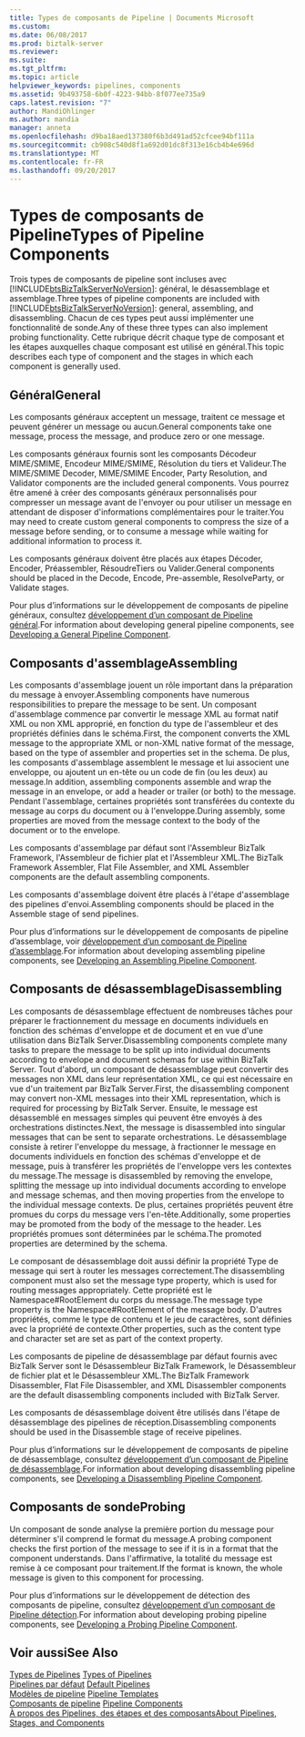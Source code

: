 ```yaml
---
title: Types de composants de Pipeline | Documents Microsoft
ms.custom: 
ms.date: 06/08/2017
ms.prod: biztalk-server
ms.reviewer: 
ms.suite: 
ms.tgt_pltfrm: 
ms.topic: article
helpviewer_keywords: pipelines, components
ms.assetid: 9b493758-6b0f-4223-94bb-8f077ee735a9
caps.latest.revision: "7"
author: MandiOhlinger
ms.author: mandia
manager: anneta
ms.openlocfilehash: d9ba18aed137380f6b3d491ad52cfcee94bf111a
ms.sourcegitcommit: cb908c540d8f1a692d01dc8f313e16cb4b4e696d
ms.translationtype: MT
ms.contentlocale: fr-FR
ms.lasthandoff: 09/20/2017
---
```

# <a name="types-of-pipeline-components"></a><span data-ttu-id="90201-102">Types de composants de Pipeline</span><span class="sxs-lookup"><span data-stu-id="90201-102">Types of Pipeline Components</span></span>
<span data-ttu-id="90201-103">Trois types de composants de pipeline sont incluses avec [!INCLUDE[btsBizTalkServerNoVersion](../includes/btsbiztalkservernoversion-md.md)]: général, le désassemblage et assemblage.</span><span class="sxs-lookup"><span data-stu-id="90201-103">Three types of pipeline components are included with [!INCLUDE[btsBizTalkServerNoVersion](../includes/btsbiztalkservernoversion-md.md)]: general, assembling, and disassembling.</span></span> <span data-ttu-id="90201-104">Chacun de ces types peut aussi implémenter une fonctionnalité de sonde.</span><span class="sxs-lookup"><span data-stu-id="90201-104">Any of these three types can also implement probing functionality.</span></span> <span data-ttu-id="90201-105">Cette rubrique décrit chaque type de composant et les étapes auxquelles chaque composant est utilisé en général.</span><span class="sxs-lookup"><span data-stu-id="90201-105">This topic describes each type of component and the stages in which each component is generally used.</span></span>  
  
## <a name="general"></a><span data-ttu-id="90201-106">Général</span><span class="sxs-lookup"><span data-stu-id="90201-106">General</span></span>  
 <span data-ttu-id="90201-107">Les composants généraux acceptent un message, traitent ce message et peuvent générer un message ou aucun.</span><span class="sxs-lookup"><span data-stu-id="90201-107">General components take one message, process the message, and produce zero or one message.</span></span>  
  
 <span data-ttu-id="90201-108">Les composants généraux fournis sont les composants Décodeur MIME/SMIME, Encodeur MIME/SMIME, Résolution du tiers et Valideur.</span><span class="sxs-lookup"><span data-stu-id="90201-108">The MIME/SMIME Decoder, MIME/SMIME Encoder, Party Resolution, and Validator components are the included general components.</span></span> <span data-ttu-id="90201-109">Vous pourrez être amené à créer des composants généraux personnalisés pour compresser un message avant de l'envoyer ou pour utiliser un message en attendant de disposer d'informations complémentaires pour le traiter.</span><span class="sxs-lookup"><span data-stu-id="90201-109">You may need to create custom general components to compress the size of a message before sending, or to consume a message while waiting for additional information to process it.</span></span>  
  
 <span data-ttu-id="90201-110">Les composants généraux doivent être placés aux étapes Décoder, Encoder, Préassembler, RésoudreTiers ou Valider.</span><span class="sxs-lookup"><span data-stu-id="90201-110">General components should be placed in the Decode, Encode, Pre-assemble, ResolveParty, or Validate stages.</span></span>  
  
 <span data-ttu-id="90201-111">Pour plus d’informations sur le développement de composants de pipeline généraux, consultez [développement d’un composant de Pipeline général](../core/developing-a-general-pipeline-component.md).</span><span class="sxs-lookup"><span data-stu-id="90201-111">For information about developing general pipeline components, see [Developing a General Pipeline Component](../core/developing-a-general-pipeline-component.md).</span></span>  
  
## <a name="assembling"></a><span data-ttu-id="90201-112">Composants d'assemblage</span><span class="sxs-lookup"><span data-stu-id="90201-112">Assembling</span></span>  
 <span data-ttu-id="90201-113">Les composants d'assemblage jouent un rôle important dans la préparation du message à envoyer.</span><span class="sxs-lookup"><span data-stu-id="90201-113">Assembling components have numerous responsibilities to prepare the message to be sent.</span></span> <span data-ttu-id="90201-114">Un composant d'assemblage commence par convertir le message XML au format natif XML ou non XML approprié, en fonction du type de l'assembleur et des propriétés définies dans le schéma.</span><span class="sxs-lookup"><span data-stu-id="90201-114">First, the component converts the XML message to the appropriate XML or non-XML native format of the message, based on the type of assembler and properties set in the schema.</span></span> <span data-ttu-id="90201-115">De plus, les composants d'assemblage assemblent le message et lui associent une enveloppe, ou ajoutent un en-tête ou un code de fin (ou les deux) au message.</span><span class="sxs-lookup"><span data-stu-id="90201-115">In addition, assembling components assemble and wrap the message in an envelope, or add a header or trailer (or both) to the message.</span></span> <span data-ttu-id="90201-116">Pendant l'assemblage, certaines propriétés sont transférées du contexte du message au corps du document ou à l'enveloppe.</span><span class="sxs-lookup"><span data-stu-id="90201-116">During assembly, some properties are moved from the message context to the body of the document or to the envelope.</span></span>  
  
 <span data-ttu-id="90201-117">Les composants d'assemblage par défaut sont l'Assembleur BizTalk Framework, l'Assembleur de fichier plat et l'Assembleur XML.</span><span class="sxs-lookup"><span data-stu-id="90201-117">The BizTalk Framework Assembler, Flat File Assembler, and XML Assembler components are the default assembling components.</span></span>  
  
 <span data-ttu-id="90201-118">Les composants d'assemblage doivent être placés à l'étape d'assemblage des pipelines d'envoi.</span><span class="sxs-lookup"><span data-stu-id="90201-118">Assembling components should be placed in the Assemble stage of send pipelines.</span></span>  
  
 <span data-ttu-id="90201-119">Pour plus d’informations sur le développement de composants de pipeline d’assemblage, voir [développement d’un composant de Pipeline d’assemblage](../core/developing-an-assembling-pipeline-component.md).</span><span class="sxs-lookup"><span data-stu-id="90201-119">For information about developing assembling pipeline components, see [Developing an Assembling Pipeline Component](../core/developing-an-assembling-pipeline-component.md).</span></span>  
  
## <a name="disassembling"></a><span data-ttu-id="90201-120">Composants de désassemblage</span><span class="sxs-lookup"><span data-stu-id="90201-120">Disassembling</span></span>  
 <span data-ttu-id="90201-121">Les composants de désassemblage effectuent de nombreuses tâches pour préparer le fractionnement du message en documents individuels en fonction des schémas d'enveloppe et de document et en vue d'une utilisation dans BizTalk Server.</span><span class="sxs-lookup"><span data-stu-id="90201-121">Disassembling components complete many tasks to prepare the message to be split up into individual documents according to envelope and document schemas for use within BizTalk Server.</span></span> <span data-ttu-id="90201-122">Tout d'abord, un composant de désassemblage peut convertir des messages non XML dans leur représentation XML, ce qui est nécessaire en vue d'un traitement par BizTalk Server.</span><span class="sxs-lookup"><span data-stu-id="90201-122">First, the disassembling component may convert non-XML messages into their XML representation, which is required for processing by BizTalk Server.</span></span> <span data-ttu-id="90201-123">Ensuite, le message est désassemblé en messages simples qui peuvent être envoyés à des orchestrations distinctes.</span><span class="sxs-lookup"><span data-stu-id="90201-123">Next, the message is disassembled into singular messages that can be sent to separate orchestrations.</span></span> <span data-ttu-id="90201-124">Le désassemblage consiste à retirer l'enveloppe du message, à fractionner le message en documents individuels en fonction des schémas d'enveloppe et de message, puis à transférer les propriétés de l'enveloppe vers les contextes du message.</span><span class="sxs-lookup"><span data-stu-id="90201-124">The message is disassembled by removing the envelope, splitting the message up into individual documents according to envelope and message schemas, and then moving properties from the envelope to the individual message contexts.</span></span> <span data-ttu-id="90201-125">De plus, certaines propriétés peuvent être promues du corps du message vers l'en-tête.</span><span class="sxs-lookup"><span data-stu-id="90201-125">Additionally, some properties may be promoted from the body of the message to the header.</span></span> <span data-ttu-id="90201-126">Les propriétés promues sont déterminées par le schéma.</span><span class="sxs-lookup"><span data-stu-id="90201-126">The promoted properties are determined by the schema.</span></span>  
  
 <span data-ttu-id="90201-127">Le composant de désassemblage doit aussi définir la propriété Type de message qui sert à router les messages correctement.</span><span class="sxs-lookup"><span data-stu-id="90201-127">The disassembling component must also set the message type property, which is used for routing messages appropriately.</span></span> <span data-ttu-id="90201-128">Cette propriété est le Namespace#RootElement du corps du message.</span><span class="sxs-lookup"><span data-stu-id="90201-128">The message type property is the Namespace#RootElement of the message body.</span></span> <span data-ttu-id="90201-129">D'autres propriétés, comme le type de contenu et le jeu de caractères, sont définies avec la propriété de contexte.</span><span class="sxs-lookup"><span data-stu-id="90201-129">Other properties, such as the content type and character set are set as part of the context property.</span></span>  
  
 <span data-ttu-id="90201-130">Les composants de pipeline de désassemblage par défaut fournis avec BizTalk Server sont le Désassembleur BizTalk Framework, le Désassembleur de fichier plat et le Désassembleur XML.</span><span class="sxs-lookup"><span data-stu-id="90201-130">The BizTalk Framework Disassembler, Flat File Disassembler, and XML Disassembler components are the default disassembling components included with BizTalk Server.</span></span>  
  
 <span data-ttu-id="90201-131">Les composants de désassemblage doivent être utilisés dans l'étape de désassemblage des pipelines de réception.</span><span class="sxs-lookup"><span data-stu-id="90201-131">Disassembling components should be used in the Disassemble stage of receive pipelines.</span></span>  
  
 <span data-ttu-id="90201-132">Pour plus d’informations sur le développement de composants de pipeline de désassemblage, consultez [développement d’un composant de Pipeline de désassemblage](../core/developing-a-disassembling-pipeline-component.md).</span><span class="sxs-lookup"><span data-stu-id="90201-132">For information about developing disassembling pipeline components, see [Developing a Disassembling Pipeline Component](../core/developing-a-disassembling-pipeline-component.md).</span></span>  
  
## <a name="probing"></a><span data-ttu-id="90201-133">Composants de sonde</span><span class="sxs-lookup"><span data-stu-id="90201-133">Probing</span></span>  
 <span data-ttu-id="90201-134">Un composant de sonde analyse la première portion du message pour déterminer s'il comprend le format du message.</span><span class="sxs-lookup"><span data-stu-id="90201-134">A probing component checks the first portion of the message to see if it is in a format that the component understands.</span></span> <span data-ttu-id="90201-135">Dans l'affirmative, la totalité du message est remise à ce composant pour traitement.</span><span class="sxs-lookup"><span data-stu-id="90201-135">If the format is known, the whole message is given to this component for processing.</span></span>  
  
 <span data-ttu-id="90201-136">Pour plus d’informations sur le développement de détection des composants de pipeline, consultez [développement d’un composant de Pipeline détection](../core/developing-a-probing-pipeline-component.md).</span><span class="sxs-lookup"><span data-stu-id="90201-136">For information about developing probing pipeline components, see [Developing a Probing Pipeline Component](../core/developing-a-probing-pipeline-component.md).</span></span>  
  
## <a name="see-also"></a><span data-ttu-id="90201-137">Voir aussi</span><span class="sxs-lookup"><span data-stu-id="90201-137">See Also</span></span>  
 <span data-ttu-id="90201-138">[Types de Pipelines](../core/types-of-pipelines.md) </span><span class="sxs-lookup"><span data-stu-id="90201-138">[Types of Pipelines](../core/types-of-pipelines.md) </span></span>  
 <span data-ttu-id="90201-139">[Pipelines par défaut](../core/default-pipelines.md) </span><span class="sxs-lookup"><span data-stu-id="90201-139">[Default Pipelines](../core/default-pipelines.md) </span></span>  
 <span data-ttu-id="90201-140">[Modèles de pipeline](../core/pipeline-templates.md) </span><span class="sxs-lookup"><span data-stu-id="90201-140">[Pipeline Templates](../core/pipeline-templates.md) </span></span>  
 <span data-ttu-id="90201-141">[Composants de pipeline](../core/pipeline-components.md) </span><span class="sxs-lookup"><span data-stu-id="90201-141">[Pipeline Components](../core/pipeline-components.md) </span></span>  
 [<span data-ttu-id="90201-142">À propos des Pipelines, des étapes et des composants</span><span class="sxs-lookup"><span data-stu-id="90201-142">About Pipelines, Stages, and Components</span></span>](../core/about-pipelines-stages-and-components.md)